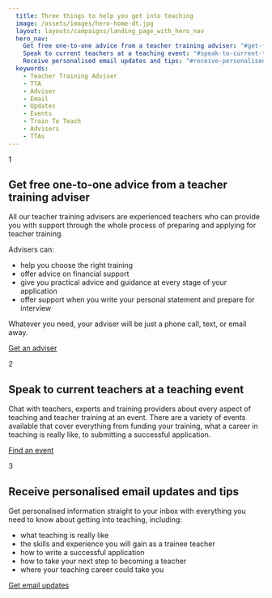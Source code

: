 ```yaml
---
  title: Three things to help you get into teaching
  image: /assets/images/hero-home-dt.jpg
  layout: layouts/campaigns/landing_page_with_hero_nav
  hero_nav:
    Get free one-to-one advice from a teacher training adviser: "#get-free-one-to-one-advice-from-a-teacher-training-adviser"
    Speak to current teachers at a teaching event: "#speak-to-current-teachers-at-a-teaching-event"
    Receive personalised email updates and tips: "#receive-personalised-email-updates-and-tips"
  keywords:
    - Teacher Training Adviser
    - TTA
    - Adviser
    - Email
    - Updates
    - Events
    - Train To Teach
    - Advisers
    - TTAs
---
```


<div id="get-free-one-to-one-advice-from-a-teacher-training-adviser" class="numbered-heading">
  <span class="pink-rotated-number">1</span>
  <h2>Get free one-to-one advice from a teacher training adviser</h2>
</div>

All our teacher training advisers are experienced teachers who can provide you with support through the whole process of preparing and applying for teacher training.

Advisers can:

- help you choose the right training
- offer advice on financial support
- give you practical advice and guidance at every stage of your application
- offer support when you write your personal statement and prepare for interview

Whatever you need, your adviser will be just a phone call, text, or email away.

<a class="button" href="/tta-service"><span>Get an adviser</span></a>

<div id="speak-to-current-teachers-at-a-teaching-event" class="numbered-heading">
  <span class="pink-rotated-number">2</span>
  <h2>Speak to current teachers at a teaching event</h2>
</div>

Chat with teachers, experts and training providers about every aspect of teaching and teacher training at an event. There are a variety of events available that cover everything from funding your training, what a career in teaching is really like, to submitting a successful application.

<a class="button" href="/events"><span>Find an event</span></a>

<div id="receive-personalised-email-updates-and-tips" class="numbered-heading">
  <span class="pink-rotated-number">3</span>
  <h2>Receive personalised email updates and tips</h2>
</div>

Get personalised information straight to your inbox with everything you need to know about getting into teaching, including:

* what teaching is really like
* the skills and experience you will gain as a trainee teacher
* how to write a successful application
* how to take your next step to becoming a teacher
* where your teaching career could take you

<a class="button" href="/mailinglist/signup"><span>Get email updates</span></a>
